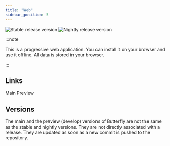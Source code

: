 ```yaml
---
title: "Web"
sidebar_position: 5
---
```


![Stable release version](https://img.shields.io/badge/dynamic/yaml?color=c4840d&label=Stable&query=%24.version&url=https%3A%2F%2Fraw.githubusercontent.com%2FLinwoodDev%2Fbutterfly%2Fstable%2Fapp%2Fpubspec.yaml&style=for-the-badge) ![Nightly release version](https://img.shields.io/badge/dynamic/yaml?color=f7d28c&label=Nightly&query=%24.version&url=https%3A%2F%2Fraw.githubusercontent.com%2FLinwoodDev%2Fbutterfly%2Fnightly%2Fapp%2Fpubspec.yaml&style=for-the-badge)

:::note

This is a progressive web application. You can install it on your browser and use it offline. All data is stored in your browser.

:::


## Links

<div className="row margin-bottom--lg padding--sm">
<Link className="button button--outline button--info button--lg margin--sm" href="https://butterfly.linwood.dev">
  Main
</Link>
<Link className="button button--outline button--danger button--lg margin--sm" href="https://preview.butterfly.linwood.dev">
  Preview
</Link>
</div>

## Versions

The main and the preview (develop) versions of Butterfly are not the same as the stable and nightly versions. They are not directly associated with a release. They are updated as soon as a new commit is pushed to the repository.
